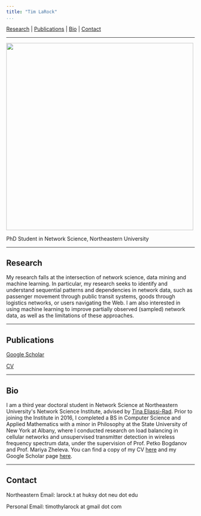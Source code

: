 ```yaml
---
title: "Tim LaRock"                                                                          
...
```



[Research](#research) | [Publications](#publications) | [Bio](#bio) | [Contact](#contact)

-----


[<img src="https://uploads-ssl.webflow.com/58920a954e6c16dd742902c7/5bc78f7efaca718cb09689bf_timothy-crop.png" height=500 width=500>](https://www.networkscienceinstitute.org/people/timothy-larock)

PhD Student in Network Science, Northeastern University

-----

## <a name="research"></a> Research
My research falls at the intersection of network science, data mining and machine learning. In particular, my research seeks to identify and understand sequential patterns and dependencies in network data, such as passenger movement through public transit systems, goods through logistics networks, or users navigating the Web. I am also interested in using machine learning to improve partially observed (sampled) network data, as well as the limitations of these approaches.

-----

## <a name="publications"></a>  Publications

[Google Scholar](https://scholar.google.com/citations?user=kAaxRkUAAAAJ&hl=en)


[CV](img/LaRock_Tim_CV.pdf)

----

## <a name="bio"></a> Bio

I am a third year doctoral student in Network Science at Northeastern University's Network Science Institute, advised by [Tina Eliassi-Rad](www.eliassi.org). Prior to joining the Institute in 2016, I completed a BS in Computer Science and Applied Mathematics with a minor in Philosophy at the State University of New York at Albany, where I conducted research on load balancing in cellular networks and unsupervised transmitter detection in wireless frequency spectrum data, under the supervision of Prof. Petko Bogdanov and Prof. Mariya Zheleva. You can find a copy of my CV [here](img/LaRock_Tim_CV.pdf) and my Google Scholar page [here](https://scholar.google.com/citations?user=kAaxRkUAAAAJ&hl=en).


----

## <a name="contact"></a> Contact

Northeastern Email: larock.t at huksy dot neu dot edu

Personal Email: timothylarock at gmail dot com

